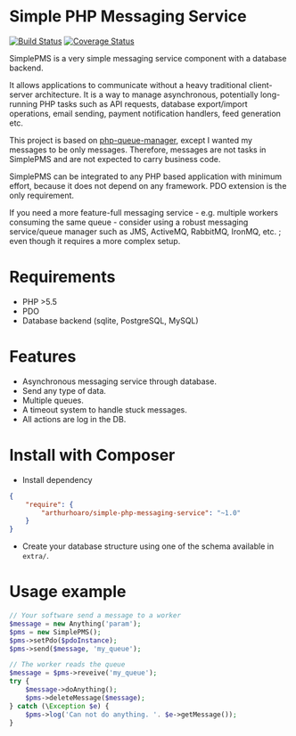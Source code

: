 Simple PHP Messaging Service
============================

[![Build Status](https://travis-ci.org/ArthurHoaro/simple-php-messaging-service.svg?branch=master)](https://travis-ci.org/ArthurHoaro/simple-php-messaging-service)
[![Coverage Status](https://coveralls.io/repos/github/ArthurHoaro/simple-php-messaging-service/badge.svg?branch=master)](https://coveralls.io/github/ArthurHoaro/simple-php-messaging-service?branch=master)

SimplePMS is a very simple messaging service component with a database backend.

It allows applications to communicate without a heavy traditional client-server architecture.
It is a way to manage asynchronous, potentially long-running PHP tasks such as
API requests, database export/import operations, email sending, payment notification handlers, feed generation etc.

This project is based on [php-queue-manager](https://github.com/fordnox/php-queue-manager), except I wanted my messages
to be only messages. Therefore, messages are not tasks in SimplePMS and are not expected to carry business code.

SimplePMS can be integrated to any PHP based application with minimum effort, because it does not depend on any framework.
PDO extension is the only requirement.

If you need a more feature-full messaging service - e.g. multiple workers consuming the same queue - consider 
using a robust messaging service/queue manager such as JMS, ActiveMQ, RabbitMQ, IronMQ, etc. ; even though it requires a more complex setup.

Requirements
============

* PHP >5.5
* PDO
* Database backend (sqlite, PostgreSQL, MySQL)

Features
========

  * Asynchronous messaging service through database.
  * Send any type of data.
  * Multiple queues.
  * A timeout system to handle stuck messages.
  * All actions are log in the DB.

Install with Composer
=====================

* Install dependency

```json
{
    "require": {
        "arthurhoaro/simple-php-messaging-service": "~1.0"
    }
}
```

* Create your database structure using one of the schema available in `extra/`.

Usage example
=============

```php
// Your software send a message to a worker
$message = new Anything('param');
$pms = new SimplePMS();
$pms->setPdo($pdoInstance);
$pms->send($message, 'my_queue');

// The worker reads the queue
$message = $pms->reveive('my_queue');
try {
    $message->doAnything();
    $pms->deleteMessage($message);
} catch (\Exception $e) {
    $pms->log('Can not do anything. '. $e->getMessage());
}
```
